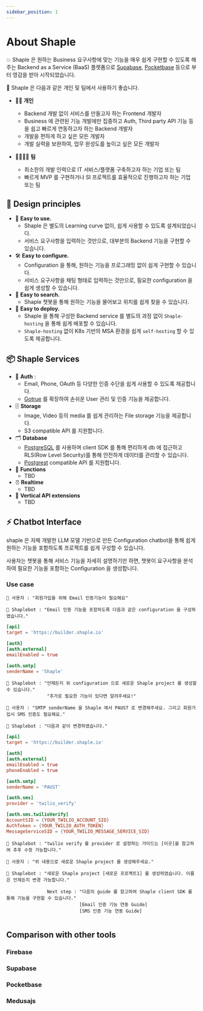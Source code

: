 ```yaml
---
sidebar_position: 1
---
```


# About Shaple

:boom: Shaple 은 원하는 Business 요구사항에 맞는 기능을 매우 쉽게 구현할 수 있도록 해주는 Backend as a Service (BaaS) 플랫폼으로 [Supabase](https://supabase.com), [Pocketbase](https://pocketbase.io) 등으로 부터 영감을 받아 시작되었습니다.

:dart: Shaple 은 다음과 같은 개인 및 팀에서 사용하기 좋습니다.

- 👩‍💻 **개인**
  - Backend 개발 없이 서비스를 만들고자 하는 Frontend 개발자
  - Business 에 관련된 기능 개발에만 집중하고 Auth, Third party API 기능 등을 쉽고 빠르게 연동하고자 하는 Backend 개발자
  - 개발을 편하게 하고 싶은 모든 개발자
  - 개발 실력을 보완하여, 업무 완성도를 높이고 싶은 모든 개발자

- 👨‍👩‍👦‍👦 **팀**
  - 최소한의 개발 인력으로 IT 서비스/플랫폼 구축하고자 하는 기업 또는 팀
  - 빠르게 MVP 를 구현하거나 SI 프로젝트를 효율적으로 진행하고자 하는 기업 또는 팀

## 🧬 Design principles
- :memo: **Easy to use.**
  - Shaple 은 별도의 Learning curve 없이, 쉽게 사용할 수 있도록 설계되었습니다.
  - 서비스 요구사항을 입력하는 것만으로, 대부분의 Backend 기능을 구현할 수 있습니다.
- :hammer_and_wrench: **Easy to configure.**
  - Configuration 을 통해, 원하는 기능을 프로그래밍 없이 쉽게 구현할 수 있습니다.
  - 서비스 요구사항을 채팅 형태로 입력하는 것만으로, 필요한 configuration 을 쉽게 생성할 수 있습니다.
- :mag_right: **Easy to search.**
  - Shaple 챗봇을 통해 원하는 기능을 물어보고 위치를 쉽게 찾을 수 있습니다.
- :rocket: **Easy to deploy.**
  - Shaple 을 통해 구성한 Backend service 를 별도의 과정 없이 `Shaple-hosting` 을 통해 쉽게 배포할 수 있습니다.
  - `Shaple-hosting` 없이 K8s 기반의 MSA 환경을 쉽게 `self-hosting` 할 수 있도록 제공합니다.  

## 📦 Shaple Services
- 🔐 **Auth** :
  - Email, Phone, OAuth 등 다양한 인증 수단을 쉽게 사용할 수 있도록 제공합니다.
  - [Gotrue](https://github.com/netlify/gotrue) 를 확장하여 손쉬운 User 관리 및 인증 기능을 제공합니다.
- 🗄 **Storage**
  - Image, Video 등의 media 를 쉽게 관리하는 File storage 기능을 제공합니다.
  - S3 compatible API 를 지원합니다.
- 🗂 **Database**
  - [PostgreSQL](https://www.postgresql.org/) 를 사용하며 client SDK 를 통해 편리하게 db 에 접근하고 RLS(Row Level Security)를 통해 안전하게 데이터를 관리할 수 있습니다.
  - [Postgrest](https://postgrest.org/en/v7.0.0/) compatible API 를 지원합니다.
- 📝 **Functions**
  - TBD 
- ⏰ **Realtime**
  - TBD
- 🧩 **Vertical API extensions**
  - TBD

## ⚡ Chatbot Interface
shaple 은 자체 개발한 LLM 모델 기반으로 만든 Configuration chatbot을 통해 쉽게 원하는 기능을 포함하도록 프로젝트를 쉽게 구성할 수 있습니다.

사용자는 챗봇을 통해 서비스 기능을 자세히 설명하기만 하면, 챗봇이 요구사항을 분석하여 필요한 기능을 포함하는 Configuration 을 생성합니다.

### Use case
```
🤔 사용자 : "회원가입을 위해 Email 인증기능이 필요해요"
```
```
🤖 Shaplebot : "Email 인증 기능을 포함하도록 다음과 같은 configuration 을 구성하였습니다."
```
```toml
[api]
target = 'https://builder.shaple.io'

[auth]
[auth.external]
emailEnabled = true

[auth.smtp]
senderName = 'Shaple'
```
```
🤖 Shaplebot : "언제든지 위 configuration 으로 새로운 Shaple project 를 생성할 수 있습니다." 
               "추가로 필요한 기능이 있다면 알려주세요!" 
```
```
🤔 사용자 : "SMTP senderName 을 Shaple 에서 PAUST 로 변경해주세요. 그리고 회원가입시 SMS 인증도 필요해요."
```
```
🤖 Shaplebot : "다음과 같이 변경하였습니다."
```
```toml
[api]
target = 'https://builder.shaple.io'

[auth]
[auth.external]
emailEnabled = true
phoneEnabled = true

[auth.smtp]
senderName = 'PAUST'

[auth.sms]
provider = 'twilio_verify'

[auth.sms.twilioVerify]
AccountSID = {YOUR_TWILIO_ACCOUNT_SID}
AuthToken = {YOUR_TWILIO_AUTH_TOKEN}
MessageServiceSID = {YOUR_TWILIO_MESSAGE_SERVICE_SID}
```
```
🤖 Shaplebot : "twilio verify 를 provider 로 설정하는 가이드는 [이곳]을 참고하여 추후 수정 가능합니다."
```
```
🤔 사용자 : "위 내용으로 새로운 Shaple project 를 생성해주세요."
```
```
🤖 Shaplebot : "새로운 Shaple project [새로운 프로젝트1] 를 생성하였습니다. 이름은 언제든지 변경 가능합니다."
               
               Next step : "다음의 guide 를 참고하여 Shaple client SDK 를 통해 기능을 구현할 수 있습니다."
                           [Email 인증 기능 연동 Guide]
                           [SMS 인증 기능 연동 Guide] 
               
```

## Comparison with other tools

### Firebase

### Supabase

### Pocketbase

### Medusajs

